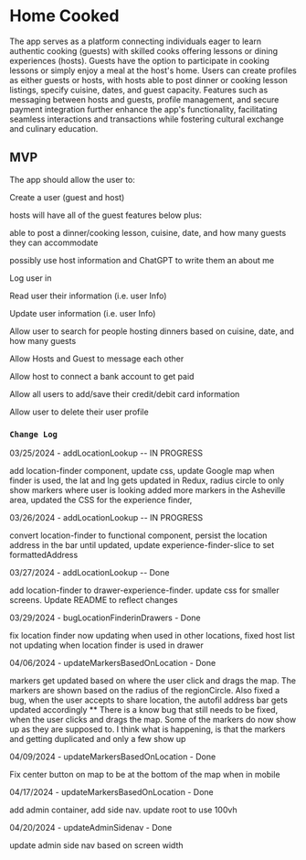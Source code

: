 # Home Cooked

The app serves as a platform connecting individuals eager to learn authentic cooking (guests) with skilled cooks offering lessons or dining experiences (hosts). Guests have the option to participate in cooking lessons or simply enjoy a meal at the host's home. Users can create profiles as either guests or hosts, with hosts able to post dinner or cooking lesson listings, specify cuisine, dates, and guest capacity. Features such as messaging between hosts and guests, profile management, and secure payment integration further enhance the app's functionality, facilitating seamless interactions and transactions while fostering cultural exchange and culinary education.

## MVP

The app should allow the user to:

Create a user (guest and host)

hosts will have all of the guest features below plus:

able to post a dinner/cooking lesson, cuisine, date, and how many guests they can accommodate

possibly use host information and ChatGPT to write them an about me

Log user in

Read user their information (i.e. user Info)

Update user information (i.e. user Info)

Allow user to search for people hosting dinners based on cuisine, date, and how many guests

Allow Hosts and Guest to message each other

Allow host to connect a bank account to get paid

Allow all users to add/save their credit/debit card information

Allow user to delete their user profile

### `Change Log`

03/25/2024 - addLocationLookup -- IN PROGRESS

add location-finder component, update css, update Google map when finder is used, the lat and lng gets updated in Redux, radius circle to only show markers where user is looking
added more markers in the Asheville area, updated the CSS for the experience finder,

03/26/2024 - addLocationLookup -- IN PROGRESS

convert location-finder to functional component, persist the location address in the bar until updated, update experience-finder-slice to set formattedAddress

03/27/2024 - addLocationLookup -- Done

add location-finder to drawer-experience-finder. update css for smaller screens. Update README to reflect changes

03/29/2024 - bugLocationFinderinDrawers - Done

fix location finder now updating when used in other locations, fixed host list not updating when location finder is used in drawer

04/06/2024 - updateMarkersBasedOnLocation - Done

markers get updated based on where the user click and drags the map. The markers are shown based on the radius of the regionCircle. Also fixed a bug, when the user accepts to share location, the autofil address bar gets updated accordingly
\*\* There is a know bug that still needs to be fixed, when the user clicks and drags the map. Some of the markers do now show up as they are supposed to. I think what is happening, is that the markers and getting duplicated and only a few show up

04/09/2024 - updateMarkersBasedOnLocation - Done

Fix center button on map to be at the bottom of the map when in mobile

04/17/2024 - updateMarkersBasedOnLocation - Done

add admin container, add side nav. update root to use 100vh

04/20/2024 - updateAdminSidenav - Done

update admin side nav based on screen width
